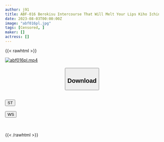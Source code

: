 ```yaml
---
author: j91
title: ABF-016 Berokisu Intercourse That Will Melt Your Lips Kiho Ichinomiya
date: 2023-08-03T00:00:00Z
image: "abf016pl.jpg"
tags: [Censored, ]
maker: []
actress: []
---
```



{{< rawhtml >}}

<div class="video" data-videoid="A3vGv16VRViX78q">
    <a href="javascript:;">
        <img src="https://my.j91.asia/posts/abf016pl/abf016pl.jpg" width="WIDTH" height="HEIGHT" alt="abf016pl.mp4" loading="lazy">
    </a>
</div>

<script type="text/javascript" src="https://j91.asia/asset/on-demand-st.js"></script>

<br>
  <link rel="stylesheet" href="https://j91.asia/asset/bs5.css">
  
  <center>
  <button class="btn btn-primary" type="button" data-bs-toggle="collapse" data-bs-target=".multi-collapse" aria-expanded="false" aria-controls="multiCollapseExample1 multiCollapseExample2"><h2>Download</h2></button></center>
</p>
<div class="row">
  <div class="col">
    <div class="collapse multi-collapse" id="multiCollapseExample1">
      <div class="card card-body">
	      	      <br>
<div class="buttons">  
<a href="https://streamtape.to/v/A3vGv16VRViX78q"><button class="btn-hover color-3"><i class="fa fa-download"></i> ST</button></a></div>
    </div>
  </div>
</div>
  <div class="col">
    <div class="collapse multi-collapse" id="multiCollapseExample2">
      <div class="card card-body">
	      <br>
<div class="buttons">
    <a href="https://wolfstream.tv/ypyzvtq2h156"><button class="btn-hover color-9"><i class="fa fa-download"></i> WS</button></a></div>
<br><br>
      </div>
    </div>
  </div>
</div>

{{< /rawhtml >}}